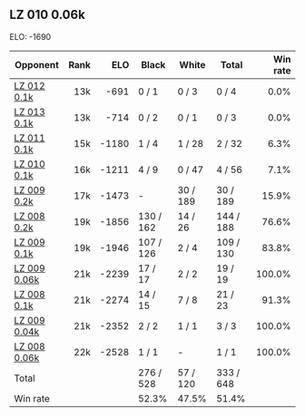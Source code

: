 ## LZ 010 0.06k ##

ELO: -1690

Opponent | Rank | ELO | Black | White | Total | Win rate
---------|-----:|----:|-------|-------|-------|-------:
[LZ 012 0.1k](LZ%20012%200.1k.md) | 13k | -691 | 0 / 1 | 0 / 3 | 0 / 4 | 0.0%
[LZ 013 0.1k](LZ%20013%200.1k.md) | 13k | -714 | 0 / 2 | 0 / 1 | 0 / 3 | 0.0%
[LZ 011 0.1k](LZ%20011%200.1k.md) | 15k | -1180 | 1 / 4 | 1 / 28 | 2 / 32 | 6.3%
[LZ 010 0.1k](LZ%20010%200.1k.md) | 16k | -1211 | 4 / 9 | 0 / 47 | 4 / 56 | 7.1%
[LZ 009 0.2k](LZ%20009%200.2k.md) | 17k | -1473 | - | 30 / 189 | 30 / 189 | 15.9%
[LZ 008 0.2k](LZ%20008%200.2k.md) | 19k | -1856 | 130 / 162 | 14 / 26 | 144 / 188 | 76.6%
[LZ 009 0.1k](LZ%20009%200.1k.md) | 19k | -1946 | 107 / 126 | 2 / 4 | 109 / 130 | 83.8%
[LZ 009 0.06k](LZ%20009%200.06k.md) | 21k | -2239 | 17 / 17 | 2 / 2 | 19 / 19 | 100.0%
[LZ 008 0.1k](LZ%20008%200.1k.md) | 21k | -2274 | 14 / 15 | 7 / 8 | 21 / 23 | 91.3%
[LZ 009 0.04k](LZ%20009%200.04k.md) | 21k | -2352 | 2 / 2 | 1 / 1 | 3 / 3 | 100.0%
[LZ 008 0.06k](LZ%20008%200.06k.md) | 22k | -2528 | 1 / 1 | - | 1 / 1 | 100.0%
Total | | | 276 / 528 | 57 / 120 | 333 / 648 | 
Win rate| | | 52.3% | 47.5% | 51.4% | 
